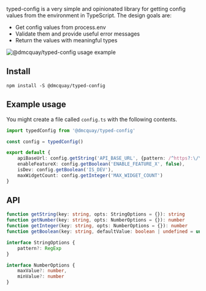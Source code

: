 typed-config is a very simple and opinionated library for getting config values from
the environment in TypeScript. The design goals are:

- Get config values from process.env
- Validate them and provide useful error messages
- Return the values with meaningful types

![@dmcquay/typed-config usage example](http://g.recordit.co/oBYCecaFpq.gif)

## Install

`npm install -S @dmcquay/typed-config`

## Example usage

You might create a file called `config.ts` with the following contents.

```ts
import typedConfig from '@dmcquay/typed-config'

const config = typedConfig()

export default {
    apiBaseUrl: config.getString('API_BASE_URL', {pattern: /^https?:\/\/\w+$/}),
    enableFeatureX: config.getBoolean('ENABLE_FEATURE_X', false),
    isDev: config.getBoolean('IS_DEV'),
    maxWidgetCount: config.getInteger('MAX_WIDGET_COUNT')
}
```

## API

```ts
function getString(key: string, opts: StringOptions = {}): string
function getNumber(key: string, opts: NumberOptions = {}): number
function getInteger(key: string, opts: NumberOptions = {}): number
function getBoolean(key: string, defaultValue: boolean | undefined = undefined): boolean

interface StringOptions {
    pattern?: RegExp
}

interface NumberOptions {
    maxValue?: number,
    minValue?: number
}
```